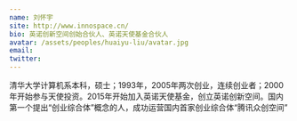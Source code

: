 ```yaml
---
name: 刘怀宇
site: http://www.innospace.cn/
bio: 英诺创新空间创始合伙人、英诺天使基金合伙人
avatar: /assets/peoples/huaiyu-liu/avatar.jpg
email: 
twitter: 
---
```

清华大学计算机系本科，硕士；1993年，2005年两次创业，连续创业者；2000年开始参与天使投资。2015年开始加入英诺天使基金，创立英诺创新空间。国内第一个提出“创业综合体”概念的人，成功运营国内首家创业综合体“腾讯众创空间”
